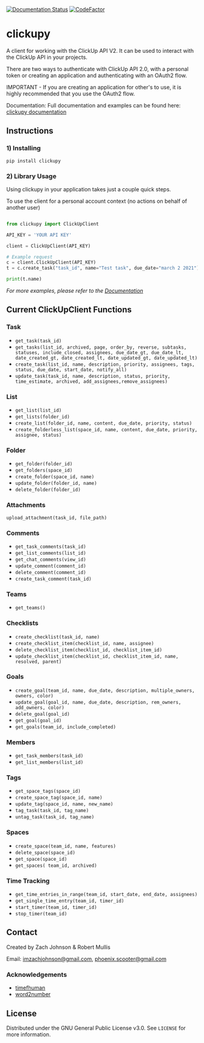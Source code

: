 [![Documentation Status](https://readthedocs.org/projects/clickupy/badge/?version=latest)](https://clickupy.readthedocs.io/en/latest/?badge=latest)
[![CodeFactor](https://www.codefactor.io/repository/github/imzachjohnson/clickupy/badge)](https://www.codefactor.io/repository/github/imzachjohnson/clickupy)

# clickupy

A client for working with the ClickUp API V2. It can be used to interact with the ClickUp API in your projects.

There are two ways to authenticate with ClickUp API 2.0, with a personal token or creating an application and authenticating with an OAuth2 flow.

IMPORTANT - If you are creating an application for other's to use, it is highly recommended that you use the OAuth2 flow.

Documentation: Full documentation and examples can be found here: [clickupy documentation](https://clickupy.readthedocs.io/en/latest/)

## Instructions

### 1) Installing

`pip install clickupy`

### 2) Library Usage

Using clickupy in your application takes just a couple quick steps.

To use the client for a personal account context (no actions on behalf of another user)

```python

from clickupy import ClickUpClient

API_KEY = 'YOUR API KEY'

client = ClickUpClient(API_KEY)

# Example request
c = client.ClickUpClient(API_KEY)
t = c.create_task("task_id", name="Test task", due_date="march 2 2021")

print(t.name)

```

_For more examples, please refer to the [Documentation](https://clickupy.readthedocs.io/en/latest/)_

## Current ClickUpClient Functions

### Task

- `get_task(task_id)`
- `get_tasks(list_id, archived, page, order_by, reverse, subtasks, statuses, include_closed, assignees, due_date_gt, due_date_lt, date_created_gt, date_created_lt, date_updated_gt, date_updated_lt)`
- `create_task(list_id, name, description, priority, assignees, tags, status, due_date, start_date, notify_all)`
- `update_task(task_id, name, description, status, priority, time_estimate, archived, add_assignees,remove_assignees)`

### List

- `get_list(list_id)`
- `get_lists(folder_id)`
- `create_list(folder_id, name, content, due_date, priority, status)`
- `create_folderless_list(space_id, name, content, due_date, priority, assignee, status)`

### Folder

- `get_folder(folder_id)`
- `get_folders(space_id)`
- `create_folder(space_id, name)`
- `update_folder(folder_id, name)`
- `delete_folder(folder_id)`

### Attachments

`upload_attachment(task_id, file_path)`

### Comments

- `get_task_comments(task_id)`
- `get_list_comments(list_id)`
- `get_chat_comments(view_id)`
- `update_comment(comment_id)`
- `delete_comment(comment_id)`
- `create_task_comment(task_id)`

### Teams

- `get_teams()`

### Checklists

- `create_checklist(task_id, name)`
- `create_checklist_item(checklist_id, name, assignee)`
- `delete_checklist_item(checklist_id, checklist_item_id)`
- `update_checklist_item(checklist_id, checklist_item_id, name, resolved, parent)`

### Goals

- `create_goal(team_id, name, due_date, description, multiple_owners, owners, color)`
- `update_goal(goal_id, name, due_date, description, rem_owners, add_owners, color)`
- `delete_goal(goal_id)`
- `get_goal(goal_id)`
- `get_goals(team_id, include_completed)`

### Members

- `get_task_members(task_id)`
- `get_list_members(list_id)`

### Tags

- `get_space_tags(space_id)`
- `create_space_tag(space_id, name)`
- `update_tag(space_id, name, new_name)`
- `tag_task(task_id, tag_name)`
- `untag_task(task_id, tag_name)`

### Spaces

- `create_space(team_id, name, features)`
- `delete_space(space_id)`
- `get_space(space_id)`
- `get_spaces( team_id, archived)`

### Time Tracking

- `get_time_entries_in_range(team_id, start_date, end_date, assignees)`
- `get_single_time_entry(team_id, timer_id)`
- `start_timer(team_id, timer_id)`
- `stop_timer(team_id)`

## Contact

Created by Zach Johnson & Robert Mullis

Email: imzachjohnson@gmail.com, phoenix.scooter@gmail.com

### Acknowledgements

- [timefhuman](https://github.com/alvinwan/timefhuman)
- [word2number](https://github.com/akshaynagpal/w2n)

## License

Distributed under the GNU General Public License v3.0. See `LICENSE` for more information.
